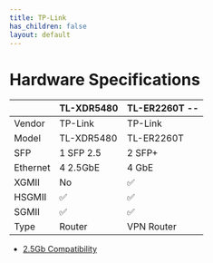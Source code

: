 ```yaml
---
title: TP-Link 
has_children: false
layout: default
---
```



# Hardware Specifications

|          | TL-XDR5480 | TL-ER2260T -- |
| -------- | ---------- | ------------- |
| Vendor   | TP-Link    | TP-Link       |
| Model    | TL-XDR5480 | TL-ER2260T    |
| SFP      | 1 SFP 2.5  | 2 SFP+        |
| Ethernet | 4 2.5GbE   | 4 GbE         |
| XGMII    | No         | ✅            |
| HSGMII   | ✅         | ✅            |
| SGMII    | ✅         | ✅            |
| Type     | Router     | VPN Router    |


- [2.5Gb Compatibility](https://github.com/Anime4000/RTL960x/blob/main/Docs/2.5Gb.md)
